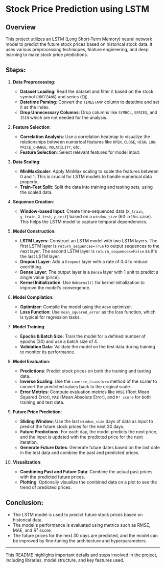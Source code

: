 

# Stock Price Prediction using LSTM

## Overview
This project utilizes an LSTM (Long Short-Term Memory) neural network model to predict the future stock prices based on historical stock data. It uses various preprocessing techniques, feature engineering, and deep learning to make stock price predictions.

## Steps:

1. **Data Preprocessing**:
   - **Dataset Loading**: Read the dataset and filter it based on the stock symbol (`HDFCBANK`) and series (`EQ`).
   - **Datetime Parsing**: Convert the `TIMESTAMP` column to datetime and set it as the index.
   - **Drop Unnecessary Columns**: Drop columns like `SYMBOL`, `SERIES`, and `ISIN` which are not needed for the analysis.

2. **Feature Selection**:
   - **Correlation Analysis**: Use a correlation heatmap to visualize the relationships between numerical features like `OPEN`, `CLOSE`, `HIGH`, `LOW`, `PRICE_CHANGE`, `VOLATILITY`, etc.
   - **Feature Selection**: Select relevant features for model input.

3. **Data Scaling**:
   - **MinMaxScaler**: Apply MinMax scaling to scale the features between 0 and 1. This is crucial for LSTM models to handle numerical data properly.
   - **Train-Test Split**: Split the data into training and testing sets, using the scaled data.

4. **Sequence Creation**:
   - **Window-based Input**: Create time-sequenced data (`X_train`, `y_train`, `X_test`, `y_test`) based on a `window_size` (60 in this case). This helps the LSTM model to capture temporal dependencies.

5. **Model Construction**:
   - **LSTM Layers**: Construct an LSTM model with two LSTM layers. The first LSTM layer is `return_sequences=True` to output sequences to the next layer. The second LSTM layer is `return_sequences=False` as it's the last LSTM layer.
   - **Dropout Layer**: Add a `Dropout` layer with a rate of 0.4 to reduce overfitting.
   - **Dense Layer**: The output layer is a `Dense` layer with 1 unit to predict a single value (price).
   - **Kernel Initialization**: Use `HeNormal()` for kernel initialization to improve the model's convergence.

6. **Model Compilation**:
   - **Optimizer**: Compile the model using the `Adam` optimizer.
   - **Loss Function**: Use `mean_squared_error` as the loss function, which is typical for regression tasks.

7. **Model Training**:
   - **Epochs & Batch Size**: Train the model for a defined number of epochs (30) and use a batch size of 4.
   - **Validation Data**: Validate the model on the test data during training to monitor its performance.

8. **Model Evaluation**:
   - **Predictions**: Predict stock prices on both the training and testing data.
   - **Inverse Scaling**: Use the `inverse_transform` method of the scaler to convert the predicted values back to the original scale.
   - **Error Metrics**: Compute evaluation metrics like `RMSE` (Root Mean Squared Error), `MAE` (Mean Absolute Error), and `R² score` for both training and test data.

9. **Future Price Prediction**:
   - **Sliding Window**: Use the last `window_size` days of data as input to predict the future stock prices for the next 30 days.
   - **Future Predictions**: For each day, the model predicts the next price, and the input is updated with the predicted price for the next iteration.
   - **Generate Future Dates**: Generate future dates based on the last date in the test data and combine the past and predicted prices.

10. **Visualization**:
    - **Combining Past and Future Data**: Combine the actual past prices with the predicted future prices.
    - **Plotting**: Optionally visualize the combined data on a plot to see the trend of predicted prices.



## Conclusion:
- The LSTM model is used to predict future stock prices based on historical data.
- The model's performance is evaluated using metrics such as RMSE, MAE, and R² score.
- The future prices for the next 30 days are predicted, and the model can be improved by fine-tuning the architecture and hyperparameters.

---

This README highlights important details and steps involved in the project, including libraries, model structure, and key features used.
